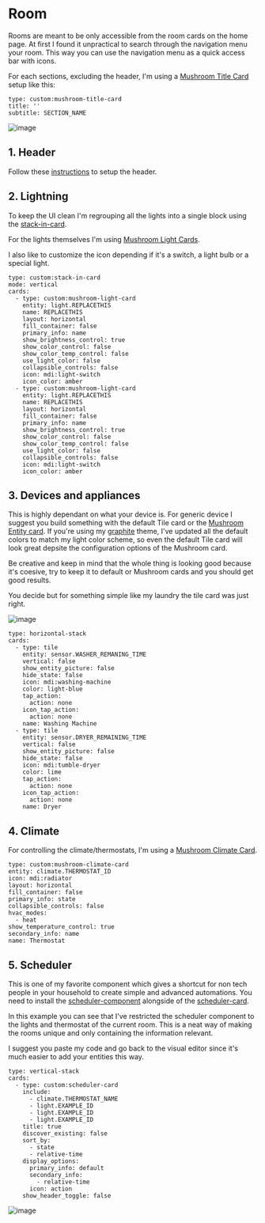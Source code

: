 # Room

Rooms are meant to be only accessible from the room cards on the home page. At first I found it unpractical to search through the navigation menu your room. This way you can use the navigation menu as a quick access bar with icons.

For each sections, excluding the header, I'm using a [Mushroom Title Card](https://github.com/piitaya/lovelace-mushroom/blob/main/docs/cards/title.md) setup like this:

```
type: custom:mushroom-title-card
title: ''
subtitle: SECTION_NAME
```

![image](https://github.com/gravelfreeman/graphite-dashboard-mobile/assets/44218371/6d88d072-b9ad-4b69-81ee-3e3d49960880)

## 1. Header

Follow these [instructions](https://github.com/gravelfreeman/graphite-dashboard-mobile/blob/main/docs/header.md) to setup the header.

## 2. Lightning

To keep the UI clean I'm regrouping all the lights into a single block using the [stack-in-card](https://github.com/custom-cards/stack-in-card).

For the lights themselves I'm using [Mushroom Light Cards](https://github.com/piitaya/lovelace-mushroom/blob/main/docs/cards/light.md).

I also like to customize the icon depending if it's a switch, a light bulb or a special light.

```
type: custom:stack-in-card
mode: vertical
cards:
  - type: custom:mushroom-light-card
    entity: light.REPLACETHIS
    name: REPLACETHIS
    layout: horizontal
    fill_container: false
    primary_info: name
    show_brightness_control: true
    show_color_control: false
    show_color_temp_control: false
    use_light_color: false
    collapsible_controls: false
    icon: mdi:light-switch
    icon_color: amber
  - type: custom:mushroom-light-card
    entity: light.REPLACETHIS
    name: REPLACETHIS
    layout: horizontal
    fill_container: false
    primary_info: name
    show_brightness_control: true
    show_color_control: false
    show_color_temp_control: false
    use_light_color: false
    collapsible_controls: false
    icon: mdi:light-switch
    icon_color: amber
```

## 3. Devices and appliances

This is highly dependant on what your device is. For generic device I suggest you build something with the default Tile card or the [Mushroom Entity card](https://github.com/piitaya/lovelace-mushroom/blob/main/docs/cards/entity.md). If you're using my [graphite](https://github.com/gravelfreeman/graphite-theme) theme, I've updated all the default colors to match my light color scheme, so even the default Tile card will look great depsite the configuration options of the Mushroom card.

Be creative and keep in mind that the whole thing is looking good because it's coesive, try to keep it to default or Mushroom cards and you should get good results.

You decide but for something simple like my laundry the tile card was just right.

![image](https://github.com/gravelfreeman/graphite-dashboard-mobile/assets/44218371/a64880dd-c340-4b70-9013-694f6e96e6d1)

```
type: horizontal-stack
cards:
  - type: tile
    entity: sensor.WASHER_REMANING_TIME
    vertical: false
    show_entity_picture: false
    hide_state: false
    icon: mdi:washing-machine
    color: light-blue
    tap_action:
      action: none
    icon_tap_action:
      action: none
    name: Washing Machine
  - type: tile
    entity: sensor.DRYER_REMAINING_TIME
    vertical: false
    show_entity_picture: false
    hide_state: false
    icon: mdi:tumble-dryer
    color: lime
    tap_action:
      action: none
    icon_tap_action:
      action: none
    name: Dryer
```

## 4. Climate

For controlling the climate/thermostats, I'm using a [Mushroom Climate Card](https://github.com/piitaya/lovelace-mushroom/blob/main/docs/cards/climate.md).

```
type: custom:mushroom-climate-card
entity: climate.THERMOSTAT_ID
icon: mdi:radiator
layout: horizontal
fill_container: false
primary_info: state
collapsible_controls: false
hvac_modes:
  - heat
show_temperature_control: true
secondary_info: name
name: Thermostat
```

## 5. Scheduler

This is one of my favorite component which gives a shortcut for non tech people in your household to create simple and advanced automations. You need to install the [scheduler-component](https://github.com/nielsfaber/scheduler-component) alongside of the [scheduler-card](https://github.com/nielsfaber/scheduler-card).

In this example you can see that I've restricted the scheduler component to the lights and thermostat of the current room. This is a neat way of making the rooms unique and only containing the information relevant.

I suggest you paste my code and go back to the visual editor since it's much easier to add your entities this way.

```
type: vertical-stack
cards:
  - type: custom:scheduler-card
    include:
      - climate.THERMOSTAT_NAME
      - light.EXAMPLE_ID
      - light.EXAMPLE_ID
      - light.EXAMPLE_ID
    title: true
    discover_existing: false
    sort_by:
      - state
      - relative-time
    display_options:
      primary_info: default
      secondary_info:
        - relative-time
      icon: action
    show_header_toggle: false
```

![image](https://github.com/gravelfreeman/graphite-dashboard-mobile/assets/44218371/e8bffcc4-7773-4f8f-9c79-37ae35a0565b)
